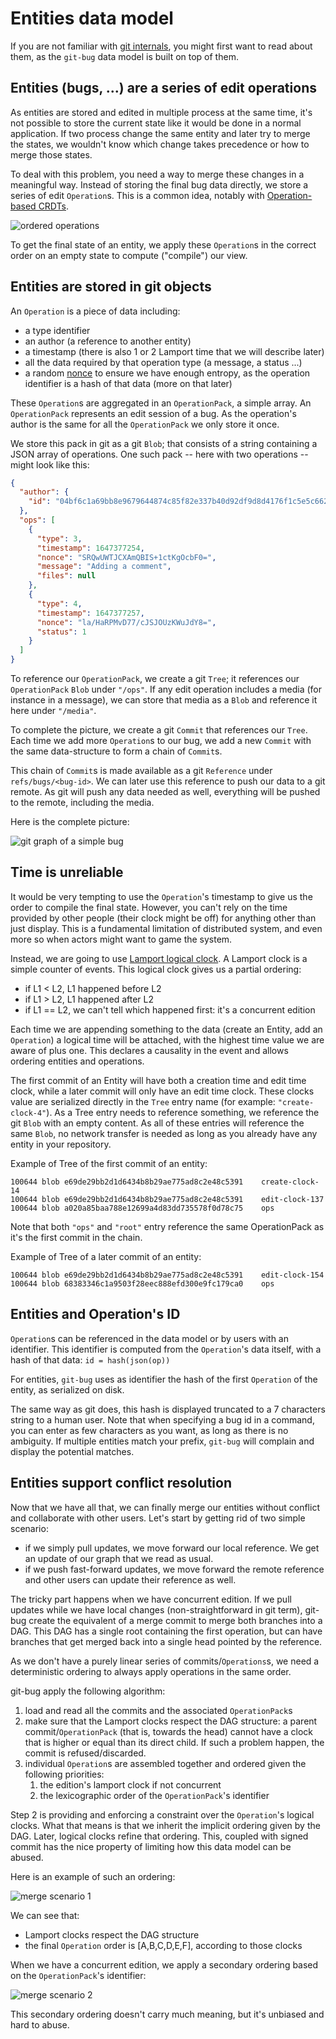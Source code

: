 Entities data model
===================

If you are not familiar with [git internals](https://git-scm.com/book/en/v1/Git-Internals), you might first want to read about them, as the `git-bug` data model is built on top of them.

## Entities (bugs, ...) are a series of edit operations

As entities are stored and edited in multiple process at the same time, it's not possible to store the current state like it would be done in a normal application. If two process change the same entity and later try to merge the states, we wouldn't know which change takes precedence or how to merge those states.

To deal with this problem, you need a way to merge these changes in a meaningful way. Instead of storing the final bug data directly, we store a series of edit `Operation`s. This is a common idea, notably with [Operation-based CRDTs](https://en.wikipedia.org/wiki/Conflict-free_replicated_data_type#Operation-based_CRDTs).

![ordered operations](operations.png)

To get the final state of an entity, we apply these `Operation`s in the correct order on an empty state to compute ("compile") our view. 

## Entities are stored in git objects

An `Operation` is a piece of data including:

- a type identifier
- an author (a reference to another entity)
- a timestamp (there is also 1 or 2 Lamport time that we will describe later)
- all the data required by that operation type (a message, a status ...)
- a random [nonce](https://en.wikipedia.org/wiki/Cryptographic_nonce) to ensure we have enough entropy, as the operation identifier is a hash of that data (more on that later)

These `Operation`s are aggregated in an `OperationPack`, a simple array. An `OperationPack` represents an edit session of a bug. As the operation's author is the same for all the `OperationPack` we only store it once. 

We store this pack in git as a git `Blob`; that consists of a string containing a JSON array of operations. One such pack -- here with two operations -- might look like this:

```json
{
  "author": {
    "id": "04bf6c1a69bb8e9679644874c85f82e337b40d92df9d8d4176f1c5e5c6627058"
  },
  "ops": [
    {
      "type": 3,
      "timestamp": 1647377254,
      "nonce": "SRQwUWTJCXAmQBIS+1ctKgOcbF0=",
      "message": "Adding a comment",
      "files": null
    },
    {
      "type": 4,
      "timestamp": 1647377257,
      "nonce": "la/HaRPMvD77/cJSJOUzKWuJdY8=",
      "status": 1
    }
  ]
}
```

To reference our `OperationPack`, we create a git `Tree`; it references our `OperationPack` `Blob` under `"/ops"`. If any edit operation includes a media (for instance in a message), we can store that media as a `Blob` and reference it here under `"/media"`.

To complete the picture, we create a git `Commit` that references our `Tree`. Each time we add more `Operation`s to our bug, we add a new `Commit` with the same data-structure to form a chain of `Commit`s.

This chain of `Commit`s is made available as a git `Reference` under `refs/bugs/<bug-id>`. We can later use this reference to push our data to a git remote. As git will push any data needed as well, everything will be pushed to the remote, including the media.

Here is the complete picture:

![git graph of a simple bug](bug-graph-1.png)

## Time is unreliable

It would be very tempting to use the `Operation`'s timestamp to give us the order to compile the final state. However, you can't rely on the time provided by other people (their clock might be off) for anything other than just display. This is a fundamental limitation of distributed system, and even more so when actors might want to game the system.

Instead, we are going to use [Lamport logical clock](https://en.wikipedia.org/wiki/Lamport_timestamps). A Lamport clock is a simple counter of events. This logical clock gives us a partial ordering:

- if L1 < L2, L1 happened before L2
- if L1 > L2, L1 happened after L2
- if L1 == L2, we can't tell which happened first: it's a concurrent edition


Each time we are appending something to the data (create an Entity, add an `Operation`) a logical time will be attached, with the highest time value we are aware of plus one. This declares a causality in the event and allows ordering entities and operations.

The first commit of an Entity will have both a creation time and edit time clock, while a later commit will only have an edit time clock. These clocks value are serialized directly in the `Tree` entry name (for example: `"create-clock-4"`). As a Tree entry needs to reference something, we reference the git `Blob` with an empty content. As all of these entries will reference the same `Blob`, no network transfer is needed as long as you already have any entity in your repository.

Example of Tree of the first commit of an entity:
```
100644 blob e69de29bb2d1d6434b8b29ae775ad8c2e48c5391	create-clock-14
100644 blob e69de29bb2d1d6434b8b29ae775ad8c2e48c5391	edit-clock-137
100644 blob a020a85baa788e12699a4d83dd735578f0d78c75	ops
```
Note that both `"ops"` and `"root"` entry reference the same OperationPack as it's the first commit in the chain.

Example of Tree of a later commit of an entity:
```
100644 blob e69de29bb2d1d6434b8b29ae775ad8c2e48c5391	edit-clock-154
100644 blob 68383346c1a9503f28eec888efd300e9fc179ca0	ops
```

## Entities and Operation's ID

`Operation`s can be referenced in the data model or by users with an identifier. This identifier is computed from the `Operation`'s data itself, with a hash of that data: `id = hash(json(op))`

For entities, `git-bug` uses as identifier the hash of the first `Operation` of the entity, as serialized on disk.

The same way as git does, this hash is displayed truncated to a 7 characters string to a human user. Note that when specifying a bug id in a command, you can enter as few characters as you want, as long as there is no ambiguity. If multiple entities match your prefix, `git-bug` will complain and display the potential matches.

## Entities support conflict resolution

Now that we have all that, we can finally merge our entities without conflict and collaborate with other users. Let's start by getting rid of two simple scenario:

- if we simply pull updates, we move forward our local reference. We get an update of our graph that we read as usual.
- if we push fast-forward updates, we move forward the remote reference and other users can update their reference as well.

The tricky part happens when we have concurrent edition. If we pull updates while we have local changes (non-straightforward in git term), git-bug create the equivalent of a merge commit to merge both branches into a DAG. This DAG has a single root containing the first operation, but can have branches that get merged back into a single head pointed by the reference.

As we don't have a purely linear series of commits/`Operations`s, we need a deterministic ordering to always apply operations in the same order.

git-bug apply the following algorithm:

1. load and read all the commits and the associated `OperationPack`s
2. make sure that the Lamport clocks respect the DAG structure: a parent commit/`OperationPack` (that is, towards the head) cannot have a clock that is higher or equal than its direct child. If such a problem happen, the commit is refused/discarded.
3. individual `Operation`s are assembled together and ordered given the following priorities:
   1. the edition's lamport clock if not concurrent
   2. the lexicographic order of the `OperationPack`'s identifier

Step 2 is providing and enforcing a constraint over the `Operation`'s logical clocks. What that means is that we inherit the implicit ordering given by the DAG. Later, logical clocks refine that ordering. This, coupled with signed commit has the nice property of limiting how this data model can be abused.

Here is an example of such an ordering:

![merge scenario 1](merge1.png)

We can see that:

- Lamport clocks respect the DAG structure
- the final `Operation` order is [A,B,C,D,E,F], according to those clocks

When we have a concurrent edition, we apply a secondary ordering based on the `OperationPack`'s identifier:

![merge scenario 2](merge2.png)

This secondary ordering doesn't carry much meaning, but it's unbiased and hard to abuse.
